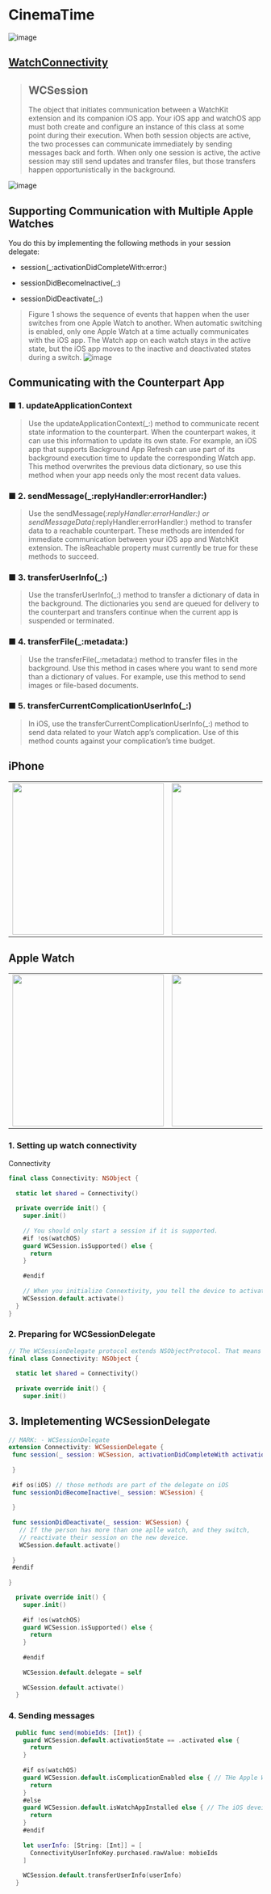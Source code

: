 # CinemaTime

![image](https://user-images.githubusercontent.com/47273077/185731905-1601335e-219b-448c-83b9-252140ac524e.png)


## [WatchConnectivity](https://developer.apple.com/documentation/watchconnectivity/wcsession)
> ## WCSession
> The object that initiates communication between a WatchKit extension and its companion iOS app.
> Your iOS app and watchOS app must both create and configure an instance of this class at some point during their execution. When both session objects are active, the two processes can communicate immediately by sending messages back and forth. When only one session is active, the active session may still send updates and transfer files, but those transfers happen opportunistically in the background.

![image](https://user-images.githubusercontent.com/47273077/185734344-672544d9-081a-4d74-8fac-80a97baf6741.png)

## Supporting Communication with Multiple Apple Watches
You do this by implementing the following methods in your session delegate:
* session(_:activationDidCompleteWith:error:)

* sessionDidBecomeInactive(_:)

* sessionDidDeactivate(_:)


> Figure 1 shows the sequence of events that happen when the user switches from one Apple Watch to another. When automatic switching is enabled, only one Apple Watch at a time actually communicates with the iOS app. The Watch app on each watch stays in the active state, but the iOS app moves to the inactive and deactivated states during a switch. 
![image](https://user-images.githubusercontent.com/47273077/185734477-73bdf43f-5d6e-4158-813d-def8a0c16fe2.png)


## Communicating with the Counterpart App
### ■ 1. updateApplicationContext
> Use the updateApplicationContext(_:) method to communicate recent state information to the counterpart. When the counterpart wakes, it can use this information to update its own state. For example, an iOS app that supports Background App Refresh can use part of its background execution time to update the corresponding Watch app. This method overwrites the previous data dictionary, so use this method when your app needs only the most recent data values.
### ■ 2. sendMessage(_:replyHandler:errorHandler:)
> Use the sendMessage(_:replyHandler:errorHandler:) or sendMessageData(_:replyHandler:errorHandler:) method to transfer data to a reachable counterpart. These methods are intended for immediate communication between your iOS app and WatchKit extension. The isReachable property must currently be true for these methods to succeed.
### ■ 3. transferUserInfo(_:)
> Use the transferUserInfo(_:) method to transfer a dictionary of data in the background. The dictionaries you send are queued for delivery to the counterpart and transfers continue when the current app is suspended or terminated.
### ■ 4. transferFile(_:metadata:)
> Use the transferFile(_:metadata:) method to transfer files in the background. Use this method in cases where you want to send more than a dictionary of values. For example, use this method to send images or file-based documents.
### ■ 5. transferCurrentComplicationUserInfo(_:)
> In iOS, use the transferCurrentComplicationUserInfo(_:) method to send data related to your Watch app’s complication. Use of this method counts against your complication’s time budget.



## iPhone
<table>
  <tr>
    <td valign="top"><img width="300" src="https://user-images.githubusercontent.com/47273077/185732020-2db67042-a690-4ba2-a758-9a7fbe8499c1.png"/></td>
    <td valign="top"><img width="300" src="https://user-images.githubusercontent.com/47273077/185732052-892d07f4-bd74-4ab5-a93c-2d015bcf8f62.png"/></td>
    <td valign="top"><img width="300"  src="https://user-images.githubusercontent.com/47273077/185732091-fc82734e-42ef-459f-8b28-e4e18f37bd8f.png"/></td>
  </tr>
</table>

## Apple Watch 

<table>
  <tr>
    <td valign="top"><img width="300" src="https://user-images.githubusercontent.com/47273077/185732155-d77e0c9e-8518-4968-ac2a-a26928c59a2b.png"/></td>
    <td valign="top"><img width="300" src="https://user-images.githubusercontent.com/47273077/185732167-73f94fbd-bf09-445b-9859-7d41d631896f.png"/></td>
    <td valign="top"><img width="300"  src="https://user-images.githubusercontent.com/47273077/185732189-368237c1-e343-4d68-9e83-466aeee6139f.png"/></td>
  </tr>
</table>


### 1. Setting up watch connectivity
Connectivity
```swift
final class Connectivity: NSObject {
  
  static let shared = Connectivity()
  
  private override init() {
    super.init()
    
    // You should only start a session if it is supported.
    #if !os(watchOS)
    guard WCSession.isSupported() else {
      return
    }
    
    #endif
    
    // When you initialize Connextivity, you tell the device to activate the session whitch lets yopu talk to a paired device.
    WCSession.default.activate()
  }
}
```

### 2. Preparing for WCSessionDelegate
```swift
// The WCSessionDelegate protocol extends NSObjectProtocol. That means for Connectivity to be the delegate, it must inherit from NSObject.
final class Connectivity: NSObject {
  
  static let shared = Connectivity()
  
  private override init() {
    super.init()
 ```
 
 ## 3. Impletementing WCSessionDelegate
 ```swift
 // MARK: - WCSessionDelegate
extension Connectivity: WCSessionDelegate {
  func session(_ session: WCSession, activationDidCompleteWith activationState: WCSessionActivationState, error: Error?) {
    
  }
  
  #if os(iOS) // those methods are part of the delegate on iOS
  func sessionDidBecomeInactive(_ session: WCSession) {
    
  }
  
  func sessionDidDeactivate(_ session: WCSession) {
    // If the person has more than one aplle watch, and they switch,
    // reactivate their session on the new deveice.
    WCSession.default.activate()
    
  }
  #endif
  
}
```

```swift
  private override init() {
    super.init()
    
    #if !os(watchOS)
    guard WCSession.isSupported() else {
      return
    }
    
    #endif
    
    WCSession.default.delegate = self
    
    WCSession.default.activate()
  }
```

### 4. Sending messages
```swift
  public func send(mobieIds: [Int]) {
    guard WCSession.default.activationState == .activated else {
      return
    }
    
    #if os(watchOS)
    guard WCSession.default.isComplicationEnabled else { // THe Apple Watch checks if the app is on the phone.
      return
    }
    #else
    guard WCSession.default.isWatchAppInstalled else { // The iOS deveice checks if the app is on the Apple Watch.
      return
    }
    #endif
    
    let userInfo: [String: [Int]] = [
      ConnectivityUserInfoKey.purchased.rawValue: mobieIds
    ]
    
    WCSession.default.transferUserInfo(userInfo)
  }
 ```
 
